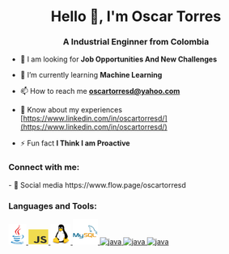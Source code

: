 <h1 align="center">Hello 👋, I'm Oscar Torres</h1>
<h3 align="center">A Industrial Enginner from Colombia</h3>

- 🔭 I am looking for **Job Opportunities And New Challenges**

- 🌱 I’m currently learning **Machine Learning**

- 📫 How to reach me **oscartorresd@yahoo.com**

- 📄 Know about my experiences [https://www.linkedin.com/in/oscartorresd/](https://www.linkedin.com/in/oscartorresd/)

- ⚡ Fun fact **I Think I am Proactive**

<h3 align="left">Connect with me:</h3>
- 💬 Social media https://www.flow.page/oscartorresd
<h3 align="left">Languages and Tools:</h3>
<a href="https://www.java.com" target="_blank"> <img src="https://raw.githubusercontent.com/devicons/devicon/master/icons/java/java-original.svg" alt="java" width="35" height="40"/> </a> <a href="https://developer.mozilla.org/en-US/docs/Web/JavaScript" target="_blank"> <img src="https://raw.githubusercontent.com/devicons/devicon/master/icons/javascript/javascript-original.svg" alt="javascript" width="40" height="30"/> </a> <a href="https://www.linux.org/" target="_blank"> <img src="https://raw.githubusercontent.com/devicons/devicon/master/icons/linux/linux-original.svg" alt="linux" width="40" height="40"/> </a> <a href="https://www.mysql.com/" target="_blank"> <img src="https://raw.githubusercontent.com/devicons/devicon/master/icons/mysql/mysql-original-wordmark.svg" alt="mysql" width="50" height="50"/> <a href="https://www.python.org/" target="_blank"> <img src="https://1000marken.net/wp-content/uploads/2021/01/Python-emblem.svg" alt="java" width="50" height="50"/> </a> <a href="https://www.python.org/" target="_blank"> <a href="https://www.postgresql.org//" target="_blank"> <img src="https://i.pinimg.com/originals/3c/a9/4a/3ca94a7ab1ec99f374e0ad6d080c2d9e.png" alt="java" width="35" height="35"/> </a> <a href="https://www.postgresql.org/" target="_blank"> <a href="https://www.python.org/" target="_blank">  <a href="https://docs.microsoft.com/en-us/power-bi/fundamentals/power-bi-overview" target="_blank"> <img src="https://www.tekenable.ie/wp-content/uploads/2019/09/PowerBI-Icon-Transparent.png" alt="java" width="40" height="40"/> </a> <a href="https://docs.microsoft.com/en-us/power-bi/fundamentals/power-bi-overview" target="_blank">
